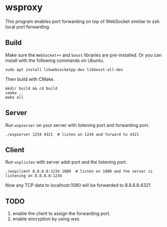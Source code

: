 # wsproxy

This program enables port forwarding on top of WebSocket similiar to ssh local port forwarding.

## Build

Make sure the `WebSocket++` and `boost` libraries are pre-installed. Or you can install with the following commands on Ubuntu.
```shell script
sudo apt install libwebsocketpp-dev libboost-all-dev
```

Then build with CMake.

```shell script
mkdir build && cd build
cmake ..
make all
```

## Server

Run `wspserver` on your server with listening port and forwarding port.

```shell script
./wspserver 1234 4321  # listen on 1234 and forward to 4321
```

## Client

Run `wsplisten` with server addr:port and the listening port.

```shell script
./wspclient 8.8.8.8:1234 1080  # listen on 1080 and the server is listening on 8.8.8.8:1234
```

Now any TCP data to localhost:1080 will be forwarded to 8.8.8.8:4321

## TODO

1. enable the client to assign the forwarding port.
2. enable encryption by using wss.
